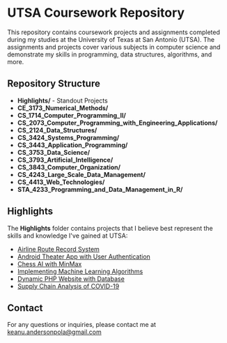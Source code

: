 # UTSA Coursework Repository

This repository contains coursework projects and assignments completed during my studies at the University of Texas at San Antonio (UTSA). The assignments and projects cover various subjects in computer science and demonstrate my skills in programming, data structures, algorithms, and more.

## Repository Structure

- **Highlights/** - Standout Projects
- **CE_3173_Numerical_Methods/**
- **CS_1714_Computer_Programming_II/**
- **CS_2073_Computer_Programming_with_Engineering_Applications/**
- **CS_2124_Data_Structures/**
- **CS_3424_Systems_Programming/**
- **CS_3443_Application_Programming/**
- **CS_3753_Data_Science/**
- **CS_3793_Artificial_Intelligence/**
- **CS_3843_Computer_Organization/**
- **CS_4243_Large_Scale_Data_Management/**
- **CS_4413_Web_Technologies/**
- **STA_4233_Programming_and_Data_Management_in_R/**

## Highlights

The **Highlights** folder contains projects that I believe best represent the skills and knowledge I've gained at UTSA:

- [Airline Route Record System](Highlights/Airline_Route_Record_System)
- [Android Theater App with User Authentication](Highlights/Android_Theater_App_with_User_Authentication)
- [Chess AI with MinMax](Highlights/Chess_AI_with_MinMax)
- [Implementing Machine Learning Algorithms](Highlights/Implementing_Machine_Learning_Algorithms)
- [Dynamic PHP Website with Database](Highlights/Dynamic_PHP_Website_with_Database)
- [Supply Chain Analysis of COVID-19](Highlights/Supply_Chain_Analysis_COVID19)

## Contact

For any questions or inquiries, please contact me at keanu.andersonpola@gmail.com
